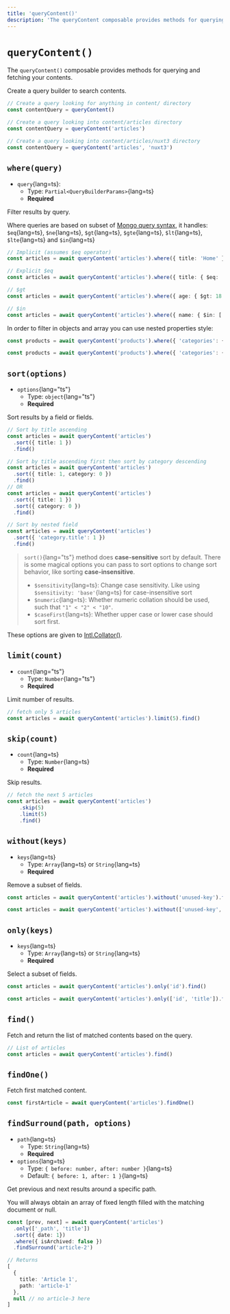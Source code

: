 ```yaml
---
title: 'queryContent()'
description: 'The queryContent composable provides methods for querying and fetching your contents.'
---
```


# `queryContent()`

The `queryContent()` composable provides methods for querying and fetching your contents.

Create a query builder to search contents.

```ts
// Create a query looking for anything in content/ directory
const contentQuery = queryContent()

// Create a query looking into content/articles directory
const contentQuery = queryContent('articles')

// Create a query looking into content/articles/nuxt3 directory
const contentQuery = queryContent('articles', 'nuxt3')
```

## `where(query)`

- `query`{lang=ts}:
  - Type: `Partial<QueryBuilderParams>`{lang=ts}
  - **Required**

Filter results by query.

Where queries are based on subset of [Mongo query syntax](https://www.mongodb.com/docs/manual/reference/operator/query), it handles: `$eq`{lang=ts}, `$ne`{lang=ts}, `$gt`{lang=ts}, `$gte`{lang=ts}, `$lt`{lang=ts}, `$lte`{lang=ts} and `$in`{lang=ts}

```ts
// Implicit (assumes $eq operator)
const articles = await queryContent('articles').where({ title: 'Home' }).findOne()

// Explicit $eq
const articles = await queryContent('articles').where({ title: { $eq: 'Home' } }).findOne()

// $gt
const articles = await queryContent('articles').where({ age: { $gt: 18 } }).find()

// $in
const articles = await queryContent('articles').where({ name: { $in: ['odin', 'thor'] } }).find()
```

In order to filter in objects and array you can use nested properties style:

```ts
const products = await queryContent('products').where({ 'categories': { $contains: 'top' } }).find()

const products = await queryContent('products').where({ 'categories': { $contains: ['top', 'woman'] } }).find()
```

## `sort(options)`

- `options`{lang="ts"}
  - Type: `object`{lang="ts"}
  - **Required**

Sort results by a field or fields.

```ts
// Sort by title ascending
const articles = await queryContent('articles')
  .sort({ title: 1 })
  .find()

// Sort by title ascending first then sort by category descending
const articles = await queryContent('articles')
  .sort({ title: 1, category: 0 })
  .find()
// OR
const articles = await queryContent('articles')
  .sort({ title: 1 })
  .sort({ category: 0 })
  .find()

// Sort by nested field
const articles = await queryContent('articles')
  .sort({ 'category.title': 1 })
  .find()

```

> `sort()`{lang="ts"} method does **case-sensitive** sort by default. There is some magical options you can pass to sort options to change sort behavior, like sorting **case-insensitive**.
> - `$sensitivity`{lang=ts}: Change case sensitivity. Like using `$sensitivity: 'base'`{lang=ts} for case-insensitive sort
> - `$numeric`{lang=ts}: Whether numeric collation should be used, such that `"1" < "2" < "10"`.
> - `$caseFirst`{lang=ts}: Whether upper case or lower case should sort first.

These options are given to [Intl.Collator()](https://developer.mozilla.org/en-US/docs/Web/JavaScript/Reference/Global_Objects/Intl/Collator/Collator#parameters).

## `limit(count)`

- `count`{lang="ts"}
  - Type: `Number`{lang="ts"}
  - **Required**

Limit number of results.

```ts
// fetch only 5 articles
const articles = await queryContent('articles').limit(5).find()
```

## `skip(count)`

- `count`{lang=ts}
  - Type: `Number`{lang=ts}
  - **Required**

Skip results.

```ts
// fetch the next 5 articles
const articles = await queryContent('articles')
    .skip(5)
    .limit(5)
    .find()
```

## `without(keys)`

- `keys`{lang=ts}
  - Type: `Array`{lang=ts} or `String`{lang=ts}
  - **Required**

Remove a subset of fields.

```ts
const articles = await queryContent('articles').without('unused-key').find()

const articles = await queryContent('articles').without(['unused-key', 'another-unused-key']).find()
```

## `only(keys)`

- `keys`{lang=ts}
  - Type: `Array`{lang=ts} or `String`{lang=ts}
  - **Required**

Select a subset of fields.

```ts
const articles = await queryContent('articles').only('id').find()

const articles = await queryContent('articles').only(['id', 'title']).find()
```

## `find()`

Fetch and return the list of matched contents based on the query.

```ts
// List of articles
const articles = await queryContent('articles').find()
```

## `findOne()`

Fetch first matched content.

```ts
const firstArticle = await queryContent('articles').findOne()
```

## `findSurround(path, options)`

- `path`{lang=ts}
  - Type: `String`{lang=ts}
  - **Required**
- `options`{lang=ts}
  - Type: `{ before: number, after: number }`{lang=ts}
  - Default: `{ before: 1, after: 1 }`{lang=ts}

Get previous and next results around a specific path.

You will always obtain an array of fixed length filled with the matching document or null.

```ts
const [prev, next] = await queryContent('articles')
  .only(['_path', 'title'])
  .sort({ date: 1})
  .where({ isArchived: false })
  .findSurround('article-2')

// Returns
[
  {
    title: 'Article 1',
    path: 'article-1'
  },
  null // no article-3 here
]
```
